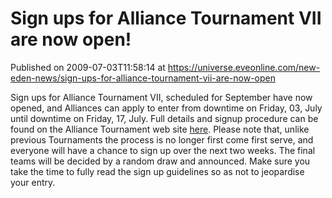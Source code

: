 # Sign ups for Alliance Tournament VII are now open!
Published on 2009-07-03T11:58:14 at https://universe.eveonline.com/new-eden-news/sign-ups-for-alliance-tournament-vii-are-now-open

Sign ups for Alliance Tournament VII, scheduled for September have now opened, and Alliances can apply to enter from downtime on Friday, 03, July until downtime on Friday, 17, July. Full details and signup procedure can be found on the Alliance Tournament web site [here](http://www.eveonline.com/events/alliances/tournament/t7/signups.asp). Please note that, unlike previous Tournaments the process is no longer first come first serve, and everyone will have a chance to sign up over the next two weeks. The final teams will be decided by a random draw and announced. Make sure you take the time to fully read the sign up guidelines so as not to jeopardise your entry.
